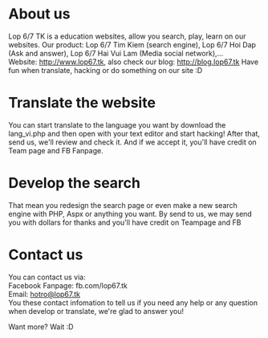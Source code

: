 About us
===

Lop 6/7 TK is a education websites, allow you search, play, learn on our websites.        Our product: Lop 6/7 Tim Kiem (search engine), Lop 6/7 Hoi Dap (Ask and answer), Lop 6/7 Hai Vui Lam (Media social network),...        
Website: http://www.lop67.tk, also check our blog: http://blog.lop67.tk
    Have fun when translate, hacking or do something on our site :D

Translate the website
===

You can start translate to the language you want by download the lang_vi.php and then open with your text editor and start hacking! After that, send us, we'll review and check it. And if we accept it, you'll have credit on Team page and FB Fanpage.

Develop the search
===

That mean you redesign the search page or even make a new search engine with PHP, Aspx or anything you want. By send to us, we may send you with dollars for thanks and you'll have credit on Teampage and FB

Contact us
===

You can contact us via:         
Facebook Fanpage: fb.com/lop67.tk        
Email: hotro@lop67.tk         
You these contact infomation to tell us if you need any help or any question when develop or translate, we're glad to answer you!
          
Want more? Wait :D
